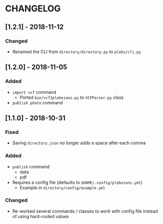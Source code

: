 # CHANGELOG

## [1.2.1] - 2018-11-12
### Changed
- Renamed the CLI from `directory/directory.py` to `plebs/cli.py`

## [1.2.0] - 2018-11-05
### Added
- `import vcf` command
    - Ported `bin/vcf2plebeians.py` to `VCFParser.py` class
- `publish photo` command

## [1.1.0] - 2018-10-31
### Fixed
- Saving `directory.json` no longer adds a space after each comma 

### Added
- `publish` command
    - data
    - pdf
- Requires a config file (defaults to `$HOME/.config/plebeians.yml`)
    - Example in `directory/config/example.yml`

### Changed
- Re-worked several commands / classes to work with config file instead
  of using hard-coded values
